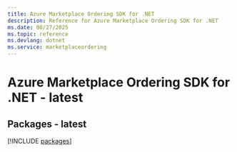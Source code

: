 ```yaml
---
title: Azure Marketplace Ordering SDK for .NET
description: Reference for Azure Marketplace Ordering SDK for .NET
ms.date: 08/27/2025
ms.topic: reference
ms.devlang: dotnet
ms.service: marketplaceordering
---
```

# Azure Marketplace Ordering SDK for .NET - latest
## Packages - latest
[!INCLUDE [packages](marketplace-ordering-index.md)]